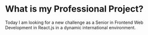 # What is my Professional Project?

Today I am looking for a new challenge as a Senior in Frontend Web Development in React.js in a dynamic international environment.